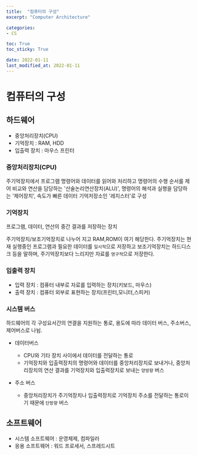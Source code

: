 ```yaml
---
title:  "컴퓨터의 구성"
excerpt: "Computer Architecture"

categories:
- CS

toc: True
toc_sticky: True

date: 2022-01-11
last_modified_at: 2022-01-11
---
```


# 컴퓨터의 구성

## 하드웨어

- 중앙처리장치(CPU)
- 기억장치 : RAM, HDD
- 입출력 장치 : 마우스 프린터

### 중앙처리장치(CPU)

주기억장치에서 프로그램 명령어와 데이터를 읽어와 처리하고 명령어의 수행 순서를 제어
비교와 연산을 담당하는 '산술논리연산장치(ALU)', 명령어의 해석과 실행을 담당하는 '제어장치', 속도가 빠른 데이터 기억저장소인 '레지스터'로 구성

### 기억장치

프로그램, 데이터, 연산의 중간 결과를 저장하는 장치

주기억장치/보조기억장치로 나누어 지고 RAM,ROM이 여기 해당한다.
주기억장치는 현재 실행중인 프로그램과 필요한 데이터를 `일시적`으로 저장하고
보조기억장치는 하드디스크 등을 말하며, 주기억장치보다 느리지만 자료를 `영구적`으로 저장한다.

### 입출력 장치

- 입력 장치 : 컴퓨터 내부로 자료를 입력하는 장치(키보드, 마우스)
- 출력 장치 : 컴퓨터 외부로 표현하는 장치(프린터,모니터,스피커)

### 시스템 버스

하드웨어의 각 구성요서간의 연결을 지원하는 통로, 용도에 따라 데이터 버스, 주소버스, 제어버스로 나뉨.

- 데이터버스
  - CPU와 기타 장치 사이에서 데이터를 전달하는 통로
  - 기억장치와 입출력장치의 명령어와 데이터를 중앙처리장치로 보내거나, 중앙처리장치의 연산 결과를 기억장치와 입출력장치로 보내는 `양방향` 버스

- 주소 버스
  - 중앙처리장치가 주기억장치나 입출력장치로 기억장치 주소를 전달하는 통로이기 때문에 `단방향` 버스


## 소프트웨어

- 시스템 소프트웨어 : 운영체제, 컴파일러
- 응용 소프트웨어 : 워드 프로세서, 스프레드시트